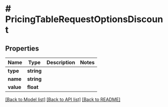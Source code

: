 # # PricingTableRequestOptionsDiscount

## Properties

Name | Type | Description | Notes
------------ | ------------- | ------------- | -------------
**type** | **string** |  |
**name** | **string** |  |
**value** | **float** |  |

[[Back to Model list]](../../README.md#models) [[Back to API list]](../../README.md#endpoints) [[Back to README]](../../README.md)
